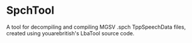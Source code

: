 # SpchTool
 A tool for decompiling and compiling MGSV .spch TppSpeechData files, created using youarebritish's LbaTool source code.
